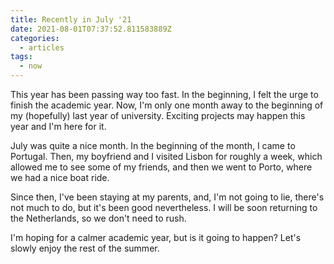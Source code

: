```yaml
---
title: Recently in July '21
date: 2021-08-01T07:37:52.811583889Z
categories:
  - articles
tags:
  - now
---
```


This year has been passing way too fast. In the beginning, I felt the urge to finish the academic year. Now, I'm only one month away to the beginning of my (hopefully) last year of university. Exciting projects may happen this year and I'm here for it.

<!--more-->

July was quite a nice month. In the beginning of the month, I came to Portugal. Then, my boyfriend and I visited Lisbon for roughly a week, which allowed me to see some of my friends, and then we went to Porto, where we had a nice boat ride.

Since then, I've been staying at my parents, and, I'm not going to lie, there's not much to do, but it's been good nevertheless. I will be soon returning to the Netherlands, so we don't need to rush.

I'm hoping for a calmer academic year, but is it going to happen? Let's slowly enjoy the rest of the summer.
